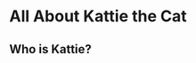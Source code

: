 
<html>
  <head>
    <title>Kattie the Cat</title>
  </head>

  <body>
    <h1>All About Kattie the Cat</h1>
    <h2>Who is Kattie?</h2>
    
  </body>
</html>
